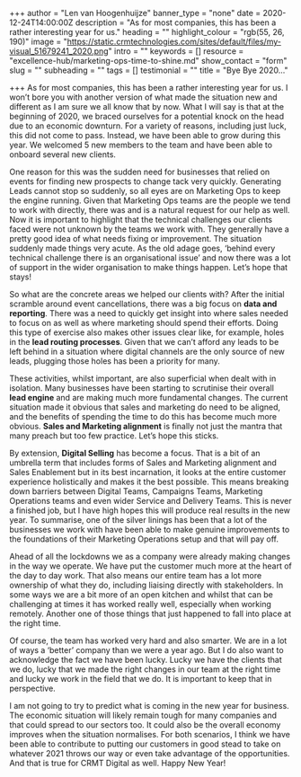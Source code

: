 +++
author = "Len van Hoogenhuijze"
banner_type = "none"
date = 2020-12-24T14:00:00Z
description = "As for most companies, this has been a rather interesting year for us."
heading = ""
highlight_colour = "rgb(55, 26, 190)"
image = "https://static.crmtechnologies.com/sites/default/files/my-visual_51679241_2020.png"
intro = ""
keywords = []
resource = "excellence-hub/marketing-ops-time-to-shine.md"
show_contact = "form"
slug = ""
subheading = ""
tags = []
testimonial = ""
title = "Bye Bye 2020..."

+++
As for most companies, this has been a rather interesting year for us. I won’t bore you with another version of what made the situation new and different as I am sure we all know that by now. What I will say is that at the beginning of 2020, we braced ourselves for a potential knock on the head due to an economic downturn. For a variety of reasons, including just luck, this did not come to pass. Instead, we have been able to grow during this year. We welcomed 5 new members to the team and have been able to onboard several new clients.

One reason for this was the sudden need for businesses that relied on events for finding new prospects to change tack very quickly. Generating Leads cannot stop so suddenly, so all eyes are on Marketing Ops to keep the engine running. Given that Marketing Ops teams are the people we tend to work with directly, there was and is a natural request for our help as well. Now it is important to highlight that the technical challenges our clients faced were not unknown by the teams we work with. They generally have a pretty good idea of what needs fixing or improvement. The situation suddenly made things very acute. As the old adage goes, ‘behind every technical challenge there is an organisational issue’ and now there was a lot of support in the wider organisation to make things happen. Let’s hope that stays!

So what are the concrete areas we helped our clients with? After the initial scramble around event cancellations, there was a big focus on **data and reporting**. There was a need to quickly get insight into where sales needed to focus on as well as where marketing should spend their efforts. Doing this type of exercise also makes other issues clear like, for example, holes in the **lead routing processes**. Given that we can’t afford any leads to be left behind in a situation where digital channels are the only source of new leads, plugging those holes has been a priority for many.

These activities, whilst important, are also superficial when dealt with in isolation. Many businesses have been starting to scrutinise their overall **lead engine** and are making much more fundamental changes. The current situation made it obvious that sales and marketing do need to be aligned, and the benefits of spending the time to do this has become much more obvious. **Sales and Marketing alignment** is finally not just the mantra that many preach but too few practice. Let’s hope this sticks.

By extension, **Digital Selling** has become a focus. That is a bit of an umbrella term that includes forms of Sales and Marketing alignment and Sales Enablement but in its best incarnation, it looks at the entire customer experience holistically and makes it the best possible. This means breaking down barriers between Digital Teams, Campaigns Teams, Marketing Operations teams and even wider Service and Delivery Teams. This is never a finished job, but I have high hopes this will produce real results in the new year. To summarise, one of the silver linings has been that a lot of the businesses we work with have been able to make genuine improvements to the foundations of their Marketing Operations setup and that will pay off.

Ahead of all the lockdowns we as a company were already making changes in the way we operate. We have put the customer much more at the heart of the day to day work. That also means our entire team has a lot more ownership of what they do, including liaising directly with stakeholders. In some ways we are a bit more of an open kitchen and whilst that can be challenging at times it has worked really well, especially when working remotely. Another one of those things that just happened to fall into place at the right time.

Of course, the team has worked very hard and also smarter. We are in a lot of ways a ‘better’ company than we were a year ago. But I do also want to acknowledge the fact we have been lucky. Lucky we have the clients that we do, lucky that we made the right changes in our team at the right time and lucky we work in the field that we do. It is important to keep that in perspective.

I am not going to try to predict what is coming in the new year for business. The economic situation will likely remain tough for many companies and that could spread to our sectors too. It could also be the overall economy improves when the situation normalises. For both scenarios, I think we have been able to contribute to putting our customers in good stead to take on whatever 2021 throws our way or even take advantage of the opportunities. And that is true for CRMT Digital as well. Happy New Year!

